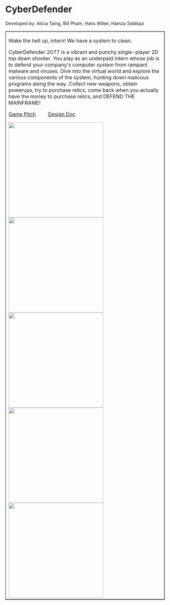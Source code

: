 # CyberDefender
Developed by: Alicia Taing, Bill Pham, Hans Wilter, Hamza Siddiqui

<table border="1">
  <tr>
    <td>
      <p>Wake the hell up, intern! We have a system to clean.</p>
      <p>
      CyberDefender 2077 is a vibrant and punchy single-player 2D top down shooter. You play as an underpaid intern whose job 
      is to defend your company's computer system from rampant malware and viruses. Dive into the virtual world and explore
      the various components of the system, hunting down malicous programs along the way. Collect new weapons, obtain powerups, 
      try to purchase relics, come back when you actually have the money to purchase relics, and DEFEND THE MAINFRAME!
      </p>
      <p>
      <a href="https://drive.google.com/file/d/1y8z2b_yCWGG8tLa2mdrogX4li4_Tcz_K/view?usp=sharing">Game Pitch</a>
      &nbsp; &nbsp; &nbsp; &nbsp;
      <a href="https://drive.google.com/file/d/1QL78kB5bE7pQIXlTfQzvuOvnWEBeuxlR/view?usp=sharing">Design Doc</a>
      <p></p>
      <p></p>
      <img border="0" src="https://drive.google.com/uc?id=1JtNbelgpdHEmq-58KuFg_uvN8HkEHQjt" width="300px"/>
      <img border="0" src="https://drive.google.com/uc?id=17-toItVDvc7gUVL-3ChpbkPB1JG1h9wC" width="300px"/>
      <img border="0" src="https://drive.google.com/uc?id=1nz_egkPAYTmW8Jg8vGSfXEscqtMJN9Ai" width="300px"/>
      <img border="0" src="https://drive.google.com/uc?id=1_-pC3MWjHt_n53Vi0z4MM6Zz4SPUAbWK" width="300px"/>
      <img border="0" src="https://drive.google.com/uc?id=1mYJ61zL9YPSX0SGqfVaotBnMA04dXh5U" width="300px"/>
    </td>
  </tr>
</table>
